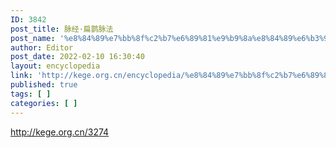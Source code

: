 ```yaml
---
ID: 3842
post_title: 脉经·扁鹊脉法
post_name: '%e8%84%89%e7%bb%8f%c2%b7%e6%89%81%e9%b9%8a%e8%84%89%e6%b3%95'
author: Editor
post_date: 2022-02-10 16:30:40
layout: encyclopedia
link: 'http://kege.org.cn/encyclopedia/%e8%84%89%e7%bb%8f%c2%b7%e6%89%81%e9%b9%8a%e8%84%89%e6%b3%95'
published: true
tags: [ ]
categories: [ ]
---
```

http://kege.org.cn/3274